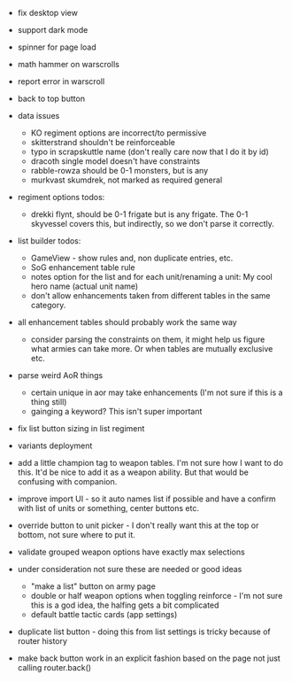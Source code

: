 * fix desktop view
* support dark mode
* spinner for page load
* math hammer on warscrolls
* report error in warscroll
* back to top button

* data issues
  * KO regiment options are incorrect/to permissive
  * skitterstrand shouldn't be reinforceable
  * typo in scrapskuttle name (don't really care now that I do it by id)
  * dracoth single model doesn't have constraints
  * rabble-rowza should be 0-1 monsters, but is any 
  * murkvast skumdrek, not marked as required general

* regiment options todos:
  * drekki flynt, should be 0-1 frigate but is any frigate. The 0-1 skyvessel covers this, but indirectly, so we don't parse it correctly.

* list builder todos:
  * GameView - show rules and, non duplicate entries, etc.
  * SoG enhancement table rule
  * notes option for the list and for each unit/renaming a unit: My cool hero name (actual unit name)
  * don't allow enhancements taken from different tables in the same category.

* all enhancement tables should probably work the same way
  * consider parsing the constraints on them, it might help us figure what armies can take more. Or when tables are mutually exclusive etc.

* parse weird AoR things
  * certain unique in aor may take enhancements (I'm not sure if this is a thing still)
  * gainging a keyword? This isn't super important

* fix list button sizing in list regiment

* variants deployment

* add a little champion tag to weapon tables. I'm not sure how I want to do this.
It'd be nice to add it as a weapon ability. But that would be confusing with companion.

* improve import UI - so it auto names list if possible and have a confirm with list of units or something, center buttons etc.

* override button to unit picker - I don't really want this at the top or bottom, not sure where to put it.
* validate grouped weapon options have exactly max selections

* under consideration not sure these are needed or good ideas
  * "make a list" button on army page
  * double or half weapon options when toggling reinforce - I'm not sure this is a god idea, the halfing gets a bit complicated
  * default battle tactic cards (app settings)

* duplicate list button - doing this from list settings is tricky because of router history
* make back button work in an explicit fashion based on the page not just calling router.back()
